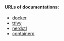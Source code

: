 #### URLs of documentations:
- [docker](https://docs.docker.com/)
- [trivy](https://aquasecurity.github.io/trivy/dev/docs/)
- [nerdctl](https://github.com/containerd/nerdctl/blob/master/README.md)
- [containerd](https://github.com/containerd/containerd/blob/main/docs/getting-started.md)
